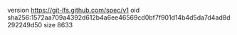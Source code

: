 version https://git-lfs.github.com/spec/v1
oid sha256:1572aa709a4392d612b4a6ee46569cd0bf7f901d14b4d5da7d4ad8d292249d50
size 8633

